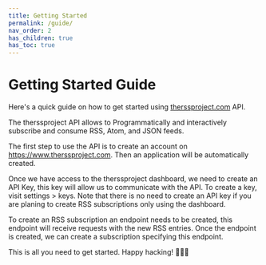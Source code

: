 ```yaml
---
title: Getting Started
permalink: /guide/
nav_order: 2
has_children: true
has_toc: true
---
```


# Getting Started Guide

Here's a quick guide on how to get started using [therssproject.com](https://therssproject.com) API.

The therssproject API allows to Programmatically and interactively subscribe and consume RSS, Atom, and JSON feeds.

The first step to use the API is to create an account on https://www.therssproject.com. Then an application will be automatically created.

Once we have access to the therssproject dashboard, we need to create an API Key, this key will allow us to communicate with the API. To create a key, visit settings > keys.
Note that there is no need to create an API key if you are planing to create RSS subscriptions only using the dashboard.

To create an RSS subscription an endpoint needs to be created, this endpoint will receive requests with the new RSS entries.
Once the endpoint is created, we can create a subscription specifying this endpoint.

This is all you need to get started.
Happy hacking! 👩🏻‍💻
